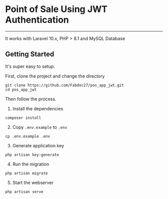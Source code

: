 # Point of Sale Using JWT Authentication

---

It works with Laravel 10.x, PHP > 8.1 and MySQL Database

## Getting Started

It's super easy to setup.

First, clone the project and change the directory

```shell
git clone https://github.com/Fabdoc27/pos_app_jwt.git
cd pos_app_jwt
```

Then follow the process.

1. Install the dependencies

```shell
composer install
```

2. Copy `.env.example` to `.env`

```shell
cp .env.example .env
```

3. Generate application key

```shell
php artisan key:generate
```

4. Run the migration

```shell
php artisan migrate
```

5. Start the webserver

```shell
php artisan serve
```
